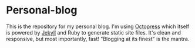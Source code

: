 Personal-blog
=============

This is the repository for my personal blog. I'm using [Octopress](http://octopress.org/) which itself is powered by 
[Jekyll](https://github.com/mojombo/jekyll) and Ruby to generate static site files. It's clean and responsive, but most
importantly, fast! "Blogging at its finest" is the mantra.
